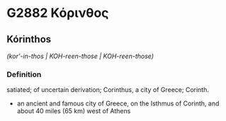 # G2882 Κόρινθος

## Kórinthos

_(kor'-in-thos | KOH-reen-those | KOH-reen-those)_

### Definition

satiated; of uncertain derivation; Corinthus, a city of Greece; Corinth.

- an ancient and famous city of Greece, on the Isthmus of Corinth, and about 40 miles (65 km) west of Athens


